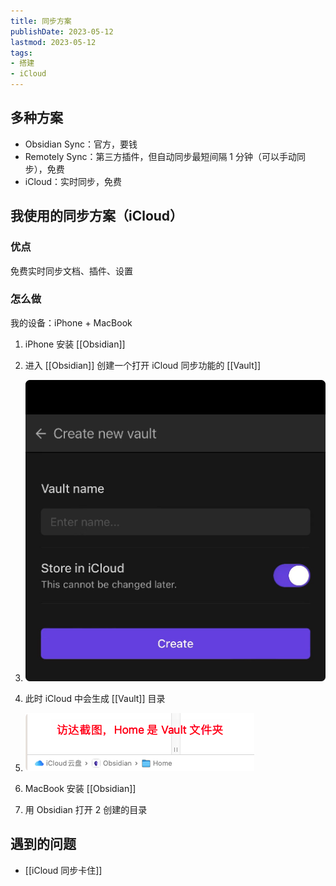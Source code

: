 ```yaml
---
title: 同步方案
publishDate: 2023-05-12
lastmod: 2023-05-12
tags:
- 搭建
- iCloud
---
```


## 多种方案

- Obsidian Sync：官方，要钱
- Remotely Sync：第三方插件，但自动同步最短间隔 1 分钟（可以手动同步），免费
- iCloud：实时同步，免费

## 我使用的同步方案（iCloud）

### 优点

免费实时同步文档、插件、设置

### 怎么做

我的设备：iPhone + MacBook

1. iPhone 安装 [[Obsidian]]
2. 进入 [[Obsidian]] 创建一个打开 iCloud 同步功能的 [[Vault]]
  2. ![sync-create-new-vault](https://raw.githubusercontent.com/11ze/static/main/images/sync-create-new-vault.png)
3. 此时 iCloud 中会生成 [[Vault]] 目录
  1. ![sync-created-vault](https://raw.githubusercontent.com/11ze/static/main/images/sync-created-vault.png)

5. MacBook 安装 [[Obsidian]]
6. 用 Obsidian 打开 2 创建的目录

## 遇到的问题

- [[iCloud 同步卡住]]
